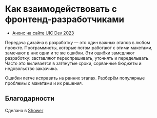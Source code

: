 # Как взаимодействовать с фронтенд-разработчиками

- [Анонс на сайте UIC Dev 2023](https://conf23.uic.dev/speakers/72)

Передача дизайна в разработку — это один важных этапов в любом проекте. Программисты, которые потом работают с этими макетами, замечают в них одни и те же ошибки. Эти ошибки замедляют разработку: заставляют переспрашивать, уточнять и переделывать. Часто это выливается в затянутые сроки, сорванные бюджеты и недовольство заказчика.

Ошибки легче исправить на ранних этапах. Разберём популярные проблемы с макетами и их решения.

## Благодарности

Сделано в [Shower](https://github.com/shower/shower)
